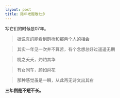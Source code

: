 ```yaml
---
layout: post
title: 陈年老醋敬七夕
---
```


写它们的时候是07年。

>据说真的能看到鹊桥和那两个人的相会

>其实一年见一次并不算苦，有个念想总好过遥遥无期

>桃之夭夭，灼灼其华

>有女同车，颜如舜花

>那种感觉虽是一瞬，从此再无诗文出其右

**三年倒是不短不长。**